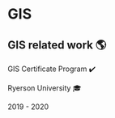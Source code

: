 # GIS
GIS related work :earth_americas:
----------------------------------

GIS Certificate Program :heavy_check_mark:

Ryerson University :mortar_board:

2019 - 2020
